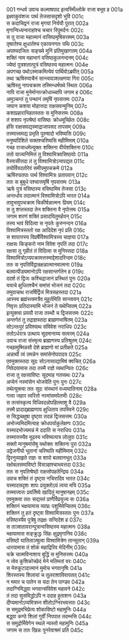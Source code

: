001    गन्धर्व उवाच
कल्माषपाद इत्यस्मिँल्लोके राजा बभूव ह	001a  
इक्ष्वाकुवंशजः पार्थ तेजसासदृशो भुवि	001c  
स कदाचिद्वनं राजा मृगयां निर्ययौ पुरात्	002a  
मृगान्विध्यन्वराहांश्च चचार रिपुमर्दनः	002c  
स तु राजा महात्मानं वासिष्ठमृषिसत्तमम्	003a  
तृषार्तश्च क्षुधार्तश्च एकायनगतः पथि	003c  
अपश्यदजितः सङ्ख्ये मुनिं प्रतिमुखागतम्	004a  
शक्तिं नाम महाभागं वसिष्ठकुलनन्दनम्	004c  
ज्येष्ठं पुत्रशतात्पुत्रं वसिष्ठस्य महात्मनः	004e  
अपगच्छ पथोऽस्माकमित्येवं पार्थिवोऽब्रवीत्	005a  
तथा ऋषिरुवाचैनं सान्त्वयञ्श्लक्ष्णया गिरा	005c  
ऋषिस्तु नापचक्राम तस्मिन्धर्मपथे स्थितः	006a  
नापि राजा मुनेर्मानात्क्रोधाच्चापि जगाम ह	006c  
अमुञ्चन्तं तु पन्थानं तमृषिं नृपसत्तमः	007a  
जघान कशया मोहात्तदा राक्षसवन्मुनिम्	007c  
कशाप्रहाराभिहतस्ततः स मुनिसत्तमः	008a  
तं शशाप नृपश्रेष्ठं वासिष्ठः क्रोधमूर्च्छितः	008c  
हंसि राक्षसवद्यस्माद्राजापसद तापसम्	009a  
तस्मात्त्वमद्य प्रभृति पुरुषादो भविष्यसि	009c  
मनुष्यपिशिते सक्तश्चरिष्यसि महीमिमाम्	010a  
गच्छ राजाधमेत्युक्तः शक्तिना वीर्यशक्तिना	010c  
ततो याज्यनिमित्तं तु विश्वामित्रवसिष्ठयोः	011a  
वैरमासीत्तदा तं तु विश्वामित्रोऽन्वपद्यत	011c  
तयोर्विवदतोरेवं समीपमुपचक्रमे	012a  
ऋषिरुग्रतपाः पार्थ विश्वामित्रः प्रतापवान्	012c  
ततः स बुबुधे पश्चात्तमृषिं नृपसत्तमः	013a  
ऋषेः पुत्रं वसिष्ठस्य वसिष्ठमिव तेजसा	013c  
अन्तर्धाय तदात्मानं विश्वामित्रोऽपि भारत	014a  
तावुभावुपचक्राम चिकीर्षन्नात्मनः प्रियम्	014c  
स तु शप्तस्तदा तेन शक्तिना वै नृपोत्तमः	015a  
जगाम शरणं शक्तिं प्रसादयितुमर्हयन्	015c  
तस्य भावं विदित्वा स नृपतेः कुरुनन्दन	016a  
विश्वामित्रस्ततो रक्ष आदिदेश नृपं प्रति	016c  
स शापात्तस्य विप्रर्षेर्विश्वामित्रस्य चाज्ञया	017a  
राक्षसः किङ्करो नाम विवेश नृपतिं तदा	017c  
रक्षसा तु गृहीतं तं विदित्वा स मुनिस्तदा	018a  
विश्वामित्रोऽप्यपक्रामत्तस्माद्देशादरिन्दम	018c  
ततः स नृपतिर्विद्वान्रक्षन्नात्मानमात्मना	019a  
बलवत्पीड्यमानोऽपि रक्षसान्तर्गतेन ह	019c  
ददर्श तं द्विजः कश्चिद्राजानं प्रस्थितं पुनः	020a  
ययाचे क्षुधितश्चैनं समांसं भोजनं तदा	020c  
तमुवाचाथ राजर्षिर्द्विजं मित्रसहस्तदा	021a  
आस्स्व ब्रह्मंस्त्वमत्रैव मुहूर्तमिति सान्त्वयन्	021c  
निवृत्तः प्रतिदास्यामि भोजनं ते यथेप्सितम्	022a  
इत्युक्त्वा प्रययौ राजा तस्थौ च द्विजसत्तमः	022c  
अन्तर्गतं तु तद्राज्ञस्तदा ब्राह्मणभाषितम्	023a  
सोऽन्तःपुरं प्रविश्याथ संविवेश नराधिपः	023c  
ततोऽर्धरात्र उत्थाय सूदमानाय्य सत्वरम्	024a  
उवाच राजा संस्मृत्य ब्राह्मणस्य प्रतिश्रुतम्	024c  
गच्छामुष्मिन्नसौ देशे ब्राह्मणो मां प्रतीक्षते	025a  
अन्नार्थी त्वं तमन्नेन समांसेनोपपादय	025c  
एवमुक्तस्तदा सूदः सोऽनासाद्यामिषं क्वचित्	026a  
निवेदयामास तदा तस्मै राज्ञे व्यथान्वितः	026c  
राजा तु रक्षसाविष्टः सूदमाह गतव्यथः	027a  
अप्येनं नरमांसेन भोजयेति पुनः पुनः	027c  
तथेत्युक्त्वा ततः सूदः संस्थानं वध्यघातिनाम्	028a  
गत्वा जहार त्वरितो नरमांसमपेतभीः	028c  
स तत्संस्कृत्य विधिवदन्नोपहितमाशु वै	029a  
तस्मै प्रादाद्ब्राह्मणाय क्षुधिताय तपस्विने	029c  
स सिद्धचक्षुषा दृष्ट्वा तदन्नं द्विजसत्तमः	030a  
अभोज्यमिदमित्याह क्रोधपर्याकुलेक्षणः	030c  
यस्मादभोज्यमन्नं मे ददाति स नराधिपः	031a  
तस्मात्तस्यैव मूढस्य भविष्यत्यत्र लोलुपा	031c  
सक्तो मानुषमांसेषु यथोक्तः शक्तिना पुरा	032a  
उद्वेजनीयो भूतानां चरिष्यति महीमिमाम्	032c  
द्विरनुव्याहृते राज्ञः स शापो बलवानभूत्	033a  
रक्षोबलसमाविष्टो विसञ्ज्ञश्चाभवत्तदा	033c  
ततः स नृपतिश्रेष्ठो राक्षसोपहतेन्द्रियः	034a  
उवाच शक्तिं तं दृष्ट्वा नचिरादिव भारत	034c  
यस्मादसदृशः शापः प्रयुक्तोऽयं त्वया मयि	035a  
तस्मात्त्वत्तः प्रवर्तिष्ये खादितुं मानुषानहम्	035c  
एवमुक्त्वा ततः सद्यस्तं प्राणैर्विप्रयुज्य सः	036a  
शक्तिनं भक्षयामास व्याघ्रः पशुमिवेप्सितम्	036c  
शक्तिनं तु हतं दृष्ट्वा विश्वामित्रस्ततः पुनः	037a  
वसिष्ठस्यैव पुत्रेषु तद्रक्षः सन्दिदेश ह	037c  
स ताञ्शतावरान्पुत्रान्वसिष्ठस्य महात्मनः	038a  
भक्षयामास सङ्क्रुद्धः सिंहः क्षुद्रमृगानिव	038c  
वसिष्ठो घातिताञ्श्रुत्वा विश्वामित्रेण तान्सुतान्	039a  
धारयामास तं शोकं महाद्रिरिव मेदिनीम्	039c  
चक्रे चात्मविनाशाय बुद्धिं स मुनिसत्तमः	040a  
न त्वेव कुशिकोच्छेदं मेने मतिमतां वरः	040c  
स मेरुकूटादात्मानं मुमोच भगवानृषिः	041a  
शिरस्तस्य शिलायां च तूलराशाविवापतत्	041c  
न ममार च पातेन स यदा तेन पाण्डव	042a  
तदाग्निमिद्ध्वा भगवान्संविवेश महावने	042c  
तं तदा सुसमिद्धोऽपि न ददाह हुताशनः	043a  
दीप्यमानोऽप्यमित्रघ्न शीतोऽग्निरभवत्ततः	043c  
स समुद्रमभिप्रेत्य शोकाविष्टो महामुनिः	044a  
बद्ध्वा कण्ठे शिलां गुर्वीं निपपात तदम्भसि	044c  
स समुद्रोर्मिवेगेन स्थले न्यस्तो महामुनिः	045a  
जगाम स ततः खिन्नः पुनरेवाश्रमं प्रति	045c  
